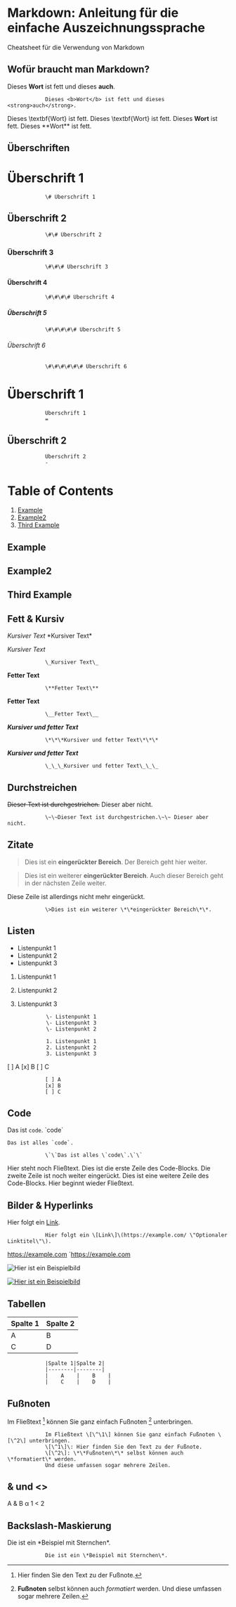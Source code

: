 # Markdown: Anleitung für die einfache Auszeichnungssprache
Cheatsheet für die Verwendung von Markdown

## Wofür braucht man Markdown?
<p>Dieses <b>Wort</b> ist fett und dieses <strong>auch</strong>.</p>

                Dieses <b>Wort</b> ist fett und dieses <strong>auch</strong>.

Dieses \textbf{Wort} ist fett.
            Dieses \textbf{Wort} ist fett.
Dieses **Wort** ist fett.
                Dieses \*\*Wort\*\* ist fett.

## Überschriften

# Überschrift 1
                \# Überschrift 1
## Überschrift 2
                \#\# Überschrift 2
### Überschrift 3
                \#\#\# Überschrift 3
#### Überschrift 4
                \#\#\#\# Überschrift 4
##### Überschrift 5
                \#\#\#\#\# Überschrift 5
###### Überschrift 6
                \#\#\#\#\#\# Überschrift 6


Überschrift 1
=

                Überschrift 1
                =

Überschrift 2
-

                Überschrift 2
                -


# Table of Contents
1. [Example](#example)
2. [Example2](#example2)
3. [Third Example](#third-example)

## Example
## Example2
## Third Example

## Fett & Kursiv
*Kursiver Text*
                \*Kursiver Text\*

_Kursiver Text_

                \_Kursiver Text\_

**Fetter Text**

                \**Fetter Text\**

__Fetter Text__

                \__Fetter Text\__

***Kursiver und fetter Text***

                \*\*\*Kursiver und fetter Text\*\*\*

___Kursiver und fetter Text___

                \_\_\_Kursiver und fetter Text\_\_\_

## Durchstreichen
~~Dieser Text ist durchgestrichen.~~ Dieser aber nicht.

                \~\~Dieser Text ist durchgestrichen.\~\~ Dieser aber nicht.

## Zitate
>Dies ist ein **eingerückter Bereich**.
>Der Bereich geht hier weiter.

>Dies ist ein weiterer **eingerückter Bereich**.
Auch dieser Bereich geht in der nächsten Zeile weiter.

Diese Zeile ist allerdings nicht mehr eingerückt.

                \>Dies ist ein weiterer \*\*eingerückter Bereich\*\*.

## Listen
- Listenpunkt 1
- Listenpunkt 2
- Listenpunkt 3

1. Listenpunkt 1
2. Listenpunkt 2
3. Listenpunkt 3

                \- Listenpunkt 1
                \- Listenpunkt 3
                \- Listenpunkt 2

                1. Listenpunkt 1
                2. Listenpunkt 2
                3. Listenpunkt 3

[ ] A
[x] B
[ ] C

                [ ] A
                [x] B
                [ ] C

## Code
Das ist `code`.
                \`code\`

``Das ist alles `code`.``

                \`\`Das ist alles \`code\`.\`\`

Hier steht noch Fließtext.
  Dies ist die erste Zeile des Code-Blocks.
     Die zweite Zeile ist noch weiter eingerückt.
  Dies ist eine weitere Zeile des Code-Blocks.
Hier beginnt wieder Fließtext.

## Bilder & Hyperlinks
Hier folgt ein [Link](https://example.com/ "Optionaler Linktitel").

                Hier folgt ein \[Link\]\(https://example.com/ \"Optionaler Linktitel\"\).

<https://example.com>
`https://example.com

![Hier ist ein Beispielbild](https://example.com/bild.jpg)

[![Hier ist ein Beispielbild](https://example.com/bild.jpg)](https://example.com)

## Tabellen

|Spalte 1|Spalte 2|
|--------|--------|
|    A    |    B    |
|    C    |    D    |

                |Spalte 1|Spalte 2|
                |--------|--------|
                |    A    |    B    |
                |    C    |    D    |

## Fußnoten
Im Fließtext [^1] können Sie ganz einfach Fußnoten [^2] unterbringen.

                Im Fließtext \[\^\1\] können Sie ganz einfach Fußnoten \[\^2\] unterbringen.
                \[\^1\]\: Hier finden Sie den Text zu der Fußnote.
                \[\^2\]: \*\*Fußnoten\*\* selbst können auch \*formatiert\* werden.
                Und diese umfassen sogar mehrere Zeilen.
                
[^1]: Hier finden Sie den Text zu der Fußnote.
[^2]: **Fußnoten** selbst können auch *formatiert* werden.
Und diese umfassen sogar mehrere Zeilen.

## & und <>
A & B
&alpha;
1 < 2
<p>

## Backslash-Maskierung
Die ist ein \*Beispiel mit Sternchen\*.

                Die ist ein \*Beispiel mit Sternchen\*.